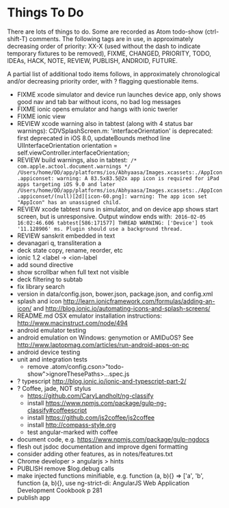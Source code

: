 Things To Do
============

There are lots of things to do. Some are recorded as Atom todo-show (ctrl-shift-T) comments. The following tags are in use, in approximately decreasing order of priority: XX-X (used without the dash to indicate temporary fixtures to be removed), FIXME, CHANGED, PRIORITY, TODO, IDEAs, HACK, NOTE, REVIEW, PUBLISH, ANDROID, FUTURE.

A partial list of additional todo items follows, in approximately chronological and/or  decreasing priority order, with ? flagging questionable items.

- FIXME xcode simulator and device run launches device app, only shows good nav and tab bar without icons, no bad log messages
- FIXME ionic opens emulator and hangs with ionic twerler
- FIXME ionic view
- REVIEW xcode warning also in tabtest (along with 4 status bar warnings): CDVSplashScreen.m: 'interfaceOrientation' is deprecated: first deprecated in iOS 8.0, updateBounds method line
    UIInterfaceOrientation orientation = self.viewController.interfaceOrientation;
- REVIEW build warnings, also in tabtest:```
/* com.apple.actool.document.warnings */
/Users/home/DD/app/platforms/ios/Abhyaasa/Images.xcassets:./AppIcon.appiconset: warning: A 83.5x83.5@2x app icon is required for iPad apps targeting iOS 9.0 and later
/Users/home/DD/app/platforms/ios/Abhyaasa/Images.xcassets:./AppIcon.appiconset/(null)[2d][icon-60.png]: warning: The app icon set "AppIcon" has an unassigned child.```
- REVIEW xcode tabtest runs in simulator, and on device app shows start screen, but is unresponsive. Output window ends with:```
2016-02-05 16:02:46.606 tabtest[586:171577] THREAD WARNING: ['Device'] took '11.128906' ms. Plugin should use a background thread.```
- REVIEW sanskrit embedded in text
- devanagari q, transliteration a
- deck state copy, rename, reorder, etc
- ionic 1.2 <label -> <ion-label
- add sound directive
- show scrollbar when full text not visible
- deck filtering to subtab
- fix library search
- version in data/config.json, bower.json, package.json, and config.xml
- splash and icon http://learn.ionicframework.com/formulas/adding-an-icon/ and  http://blog.ionic.io/automating-icons-and-splash-screens/
- README.md OSX emulator installation instructions: http://www.macinstruct.com/node/494
- android emulator testing
- android emulation on Windows: genymotion or AMIDuOS? See  http://www.laptopmag.com/articles/run-android-apps-on-pc
- android device testing
- unit and integration tests
  - remove .atom/config.cson>"todo-show">ignoreThesePaths>...spec.js
- ? typescript http://blog.ionic.io/ionic-and-typescript-part-2/
- ? Coffee, jade, NOT stylus
  - https://github.com/CaryLandholt/ng-classify
  - install https://www.npmjs.com/package/gulp-ng-classify#coffeescript
  - install https://github.com/js2coffee/js2coffee
  - install http://compass-style.org
  - test angular-marked with coffee
- document code, e.g. https://www.npmjs.com/package/gulp-ngdocs
- flesh out jsdoc documentation and improve dgeni formatting
- consider adding other features, as in notes/features.txt
- Chrome developer > angularjs > hints
- PUBLISH remove $log.debug calls
- make injected functions minifiable, e.g. function (a, b){} => ['a', 'b', function (a, b){}, use ng-strict-di: AngularJS Web Application Development Cookbook p 281
- publish app
